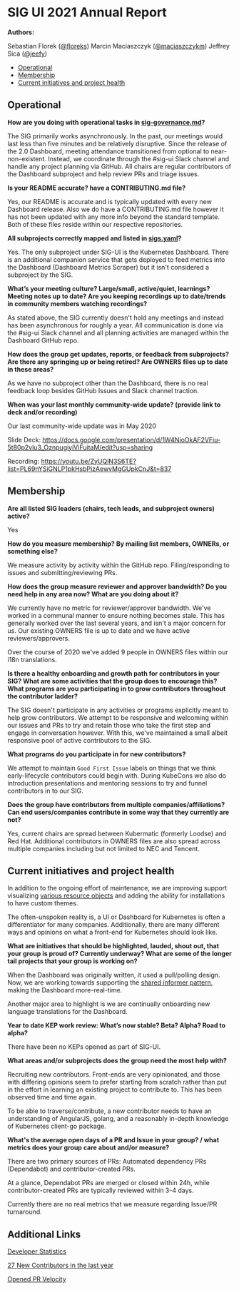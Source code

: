 # SIG UI 2021 Annual Report

**Authors:**

Sebastian Florek ([@floreks](https://github.com/floreks))
Marcin Maciaszczyk ([@maciaszczykm](https://github.com/maciaszczykm))
Jeffrey Sica ([@jeefy](https://github.com/jeefy))

- [Operational](#operational)
- [Membership](#membership)
- [Current initiatives and project health](#current-initiatives-and-project-health)

## Operational

**How are you doing with operational tasks in [sig-governance.md](/committee-steering/governance/sig-governance.md)?**

The SIG primarily works asynchronously. In the past, our meetings would last less than five minutes and be relatively disruptive. Since the release of the 2.0 Dashboard, meeting attendance transitioned from optional to near-non-existent. Instead, we coordinate through the #sig-ui Slack channel and handle any project planning via GitHub. All chairs are regular contributors of the Dashboard subproject and help review PRs and triage issues. 

**Is your README accurate? have a CONTRIBUTING.md file?**

Yes, our README is accurate and is typically updated with every new Dashboard release. Also we do have a CONTRIBUTING.md file however it has not been updated with any more info beyond the standard template. Both of these files reside within our respective repositories.

**All subprojects correctly mapped and listed in [sigs.yaml](/sig-list.md)?**

Yes. The only subproject under SIG-UI is the Kubernetes Dashboard. There is an additional companion service that gets deployed to feed metrics into the Dashboard (Dashboard Metrics Scraper) but it isn't considered a subproject by the SIG.

**What’s your meeting culture? Large/small, active/quiet, learnings? Meeting notes up to date? Are you keeping recordings up to date/trends in community members watching recordings?**

As stated above, the SIG currently doesn't hold any meetings and instead has been asynchronous for roughly a year. All communication is done via the #sig-ui Slack channel and all planning activities are managed within the Dashboard GitHub repo.

**How does the group get updates, reports, or feedback from subprojects? Are there any springing up or being retired? Are OWNERS files up to date in these areas?**

As we have no subproject other than the Dashboard, there is no real feedback loop besides GitHub Issues and Slack channel traction.

**When was your last monthly community-wide update? (provide link to deck and/or recording)**

Our last community-wide update was in May 2020

Slide Deck: https://docs.google.com/presentation/d/1W4NioOkAF2VFiu-5t80p2vlu3_OznpugiyiViFuitaM/edit?usp=sharing

Recording: https://youtu.be/ZyUQiN3S6TE?list=PL69nYSiGNLP1pkHsbPjzAewvMgGUpkCnJ&t=837

## Membership

**Are all listed SIG leaders (chairs, tech leads, and subproject owners) active?**

Yes

**How do you measure membership? By mailing list members, OWNERs, or something else?**

We measure activity by activity within the GitHub repo. Filing/responding to issues and submitting/reviewing PRs.

**How does the group measure reviewer and approver bandwidth? Do you need help in any area now? What are you doing about it?**

We currently have no metric for reviewer/approver bandwidth. We've worked in a communal manner to ensure nothing becomes stale. This has generally worked over the last several years, and isn't a major concern for us. Our existing OWNERS file is up to date and we have active reviewers/approvers.

Over the course of 2020 we've added 9 people in OWNERS files within our i18n translations.

**Is there a healthy onboarding and growth path for contributors in your SIG? What are some activities that the group does to encourage this? What programs are you participating in to grow contributors throughout the contributor ladder?**

The SIG doesn't participate in any activities or programs explicitly meant to help grow contributors. We attempt to be responsive and welcoming within our issues and PRs to try and retain those who take the first step and engage in conversation however. With this, we've maintained a small albeit responsive pool of active contributors to the SIG.

**What programs do you participate in for new contributors?**

We attempt to maintain `Good First Issue` labels on things that we think early-lifecycle contributors could begin with. During KubeCons we also do introduction presentations and mentoring sessions to try and funnel contributors in to our SIG. 

**Does the group have contributors from multiple companies/affiliations? Can end users/companies contribute in some way that they currently are not?**

Yes, current chairs are spread between Kubermatic (formerly Loodse) and Red Hat. Additional contributors in OWNERS files are also spread across multiple companies including but not limited to NEC and Tencent. 

## Current initiatives and project health

In addition to the ongoing effort of maintenance, we are improving support visualizing [various resource objects](https://github.com/kubernetes/dashboard/issues/5232) and adding the ability for installations to have custom themes.

The often-unspoken reality is, a UI or Dashboard for Kubernetes is often a differentiator for many companies. Additionally, there are many different ways and opinions on what a front-end for Kubernetes should look like.

**What are initiatives that should be highlighted, lauded, shout out, that your group is proud of? Currently underway? What are some of the longer tail projects that your group is working on?**

When the Dashboard was originally written, it used a pull/polling design. Now, we are working towards supporting the [shared informer pattern](https://github.com/kubernetes/dashboard/issues/5320), making the Dashboard more-real-time.

Another major area to highlight is we are continually onboarding new language translations for the Dashboard.

**Year to date KEP work review: What’s now stable? Beta? Alpha? Road to alpha?**

There have been no KEPs opened as part of SIG-UI.

**What areas and/or subprojects does the group need the most help with?**

Recruiting new contributors. Front-ends are very opinionated, and those with differing opinions seem to prefer starting from scratch rather than put in the effort in learning an existing project to contribute to. This has been observed time and time again.

To be able to traverse/contribute, a new contributor needs to have an understanding of AngularJS, golang, and a reasonably in-depth knowledge of Kubernetes client-go package. 

**What's the average open days of a PR and Issue in your group? / what metrics does your group care about and/or measure?**

There are two primary sources of PRs: Automated dependency PRs (Dependabot) and contributor-created PRs.

At a glance, Dependabot PRs are merged or closed within 24h, while contributor-created PRs are typically reviewed within 3-4 days.

Currently there are no real metrics that we measure regarding Issue/PR turnaround. 

## Additional Links

[Developer Statistics](https://k8s.devstats.cncf.io/d/13/developer-activity-counts-by-repository-group?orgId=1&var-period_name=Last%20year&var-metric=contributions&var-repogroup_name=SIG%20UI&var-country_name=All)

[27 New Contributors in the last year](https://k8s.devstats.cncf.io/d/52/new-contributors?orgId=1&var-repogroup_name=SIG%20UI&from=now-1y&to=now)

[Opened PR Velocity](https://k8s.devstats.cncf.io/d/25/open-pr-age-by-repository-group?orgId=1&var-period=d7&var-repogroup_name=SIG%20UI&var-kind_name=All&from=now-1y&to=now)

